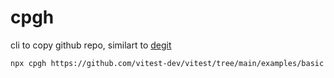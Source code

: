 # cpgh

cli to copy github repo, similart to [degit](https://github.com/Rich-Harris/degit)

```sh
npx cpgh https://github.com/vitest-dev/vitest/tree/main/examples/basic my-app
```
